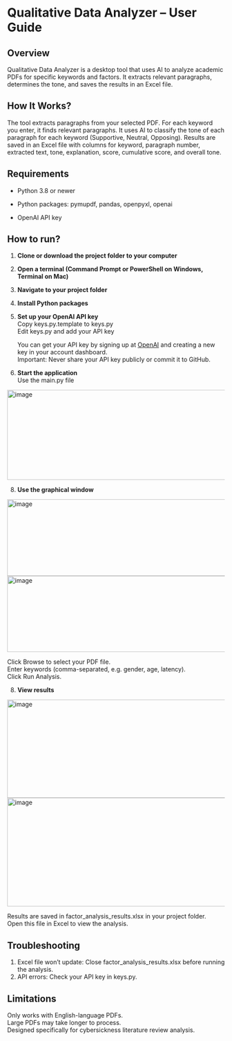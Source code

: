 # Qualitative Data Analyzer – User Guide

## Overview

Qualitative Data Analyzer is a desktop tool that uses AI to analyze academic PDFs for specific keywords and factors. It extracts relevant paragraphs, determines the tone, and saves the results in an Excel file.

## How It Works?
The tool extracts paragraphs from your selected PDF.
For each keyword you enter, it finds relevant paragraphs.
It uses AI to classify the tone of each paragraph for each keyword (Supportive, Neutral, Opposing).
Results are saved in an Excel file with columns for keyword, paragraph number, extracted text, tone, explanation, score, cumulative score, and overall tone.

## Requirements

- Python 3.8 or newer
- Python packages:
pymupdf, 
pandas, 
openpyxl, 
openai

- OpenAI API key


## How to run?
1. **Clone or download the project folder to your computer** 
2. **Open a terminal (Command Prompt or PowerShell on Windows, Terminal on Mac)**   
3. **Navigate to your project folder**  

4. **Install Python packages**  

5. **Set up your OpenAI API key**  
Copy keys.py.template to keys.py   
Edit keys.py and add your API key

    You can get your API key by signing up at [OpenAI](https://platform.openai.com/) and creating a new key in your account dashboard.    
    Important: Never share your API key publicly or commit it to GitHub.  

7. **Start the application**  
Use the main.py file
<img width="795" height="208" alt="image" src="https://github.com/user-attachments/assets/bd012732-248a-4263-9bc0-27eaf74abf6a" />


8. **Use the graphical window**
<img width="589" height="177" alt="image" src="https://github.com/user-attachments/assets/de96cc79-5d02-4219-b199-4753a133dfd5" />
<img width="595" height="176" alt="image" src="https://github.com/user-attachments/assets/fa6a73ce-7938-4f34-b723-73e6c3dcaa40" />


Click Browse to select your PDF file.  
Enter keywords (comma-separated, e.g. gender, age, latency).  
Click Run Analysis.

8. **View results**
<img width="539" height="227" alt="image" src="https://github.com/user-attachments/assets/d39d55ae-c555-4ec1-b8bc-4d09d7539c34" />
<img width="806" height="251" alt="image" src="https://github.com/user-attachments/assets/7560e7a2-ed8e-42f6-9d4a-2b49f422440d" />

Results are saved in factor_analysis_results.xlsx in your project folder.  
Open this file in Excel to view the analysis.

## Troubleshooting
1. Excel file won’t update: Close factor_analysis_results.xlsx before running the analysis.
2. API errors: Check your API key in keys.py.

## Limitations
Only works with English-language PDFs.  
Large PDFs may take longer to process.  
Designed specifically for cybersickness literature review analysis.
